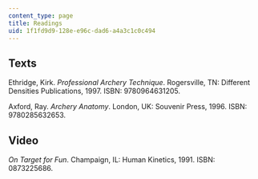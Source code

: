 ```yaml
---
content_type: page
title: Readings
uid: 1f1fd9d9-128e-e96c-dad6-a4a3c1c0c494
---
```


Texts
-----

Ethridge, Kirk. _Professional Archery Technique_. Rogersville, TN: Different Densities Publications, 1997. ISBN: 9780964631205.

Axford, Ray. _Archery Anatomy_. London, UK: Souvenir Press, 1996. ISBN: 9780285632653.

Video
-----

_On Target for Fun_. Champaign, IL: Human Kinetics, 1991. ISBN: 0873225686.